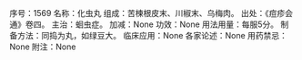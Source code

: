 序号：1569
名称：化虫丸
组成：苦楝根皮末、川椒末、乌梅肉。
出处：《痘疹会通》卷四。
主治：蛔虫症。
加减：None
功效：None
用法用量：每服5分。
制备方法：同捣为丸，如绿豆大。
临床应用：None
各家论述：None
用药禁忌：None
附注：None
